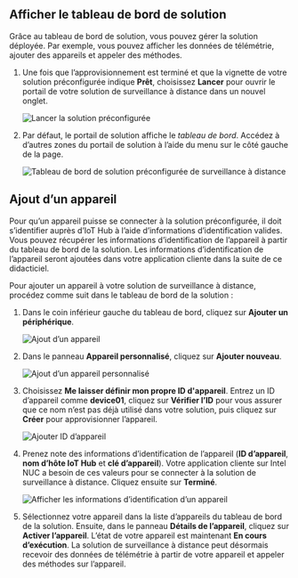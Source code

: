 ## <a name="view-the-solution-dashboard"></a>Afficher le tableau de bord de solution

Grâce au tableau de bord de solution, vous pouvez gérer la solution déployée. Par exemple, vous pouvez afficher les données de télémétrie, ajouter des appareils et appeler des méthodes.

1. Une fois que l’approvisionnement est terminé et que la vignette de votre solution préconfigurée indique **Prêt**, choisissez **Lancer** pour ouvrir le portail de votre solution de surveillance à distance dans un nouvel onglet.

    ![Lancer la solution préconfigurée][img-launch-solution]

1. Par défaut, le portail de solution affiche le *tableau de bord*. Accédez à d’autres zones du portail de solution à l’aide du menu sur le côté gauche de la page.

    ![Tableau de bord de solution préconfigurée de surveillance à distance][img-menu]

## <a name="add-a-device"></a>Ajout d’un appareil

Pour qu’un appareil puisse se connecter à la solution préconfigurée, il doit s’identifier auprès d’IoT Hub à l’aide d’informations d’identification valides. Vous pouvez récupérer les informations d’identification de l’appareil à partir du tableau de bord de la solution. Les informations d’identification de l’appareil seront ajoutées dans votre application cliente dans la suite de ce didacticiel.

Pour ajouter un appareil à votre solution de surveillance à distance, procédez comme suit dans le tableau de bord de la solution :

1. Dans le coin inférieur gauche du tableau de bord, cliquez sur **Ajouter un périphérique**.

   ![Ajout d’un appareil][1]

1. Dans le panneau **Appareil personnalisé**, cliquez sur **Ajouter nouveau**.

   ![Ajout d’un appareil personnalisé][2]

1. Choisissez **Me laisser définir mon propre ID d'appareil**. Entrez un ID d’appareil comme **device01**, cliquez sur **Vérifier l’ID** pour vous assurer que ce nom n’est pas déjà utilisé dans votre solution, puis cliquez sur **Créer** pour approvisionner l’appareil.

   ![Ajouter ID d’appareil][3]

1. Prenez note des informations d’identification de l’appareil (**ID d’appareil**, **nom d’hôte IoT Hub** et **clé d’appareil**). Votre application cliente sur Intel NUC a besoin de ces valeurs pour se connecter à la solution de surveillance à distance. Cliquez ensuite sur **Terminé**.

    ![Afficher les informations d’identification d’un appareil][4]

1. Sélectionnez votre appareil dans la liste d’appareils du tableau de bord de la solution. Ensuite, dans le panneau **Détails de l’appareil**, cliquez sur **Activer l’appareil**. L’état de votre appareil est maintenant **En cours d’exécution**. La solution de surveillance à distance peut désormais recevoir des données de télémétrie à partir de votre appareil et appeler des méthodes sur l’appareil.

[img-launch-solution]: media/iot-suite-gateway-kit-view-solution/launch.png
[img-menu]: media/iot-suite-gateway-kit-view-solution/menu.png
[1]: media/iot-suite-gateway-kit-view-solution/suite0.png
[2]: media/iot-suite-gateway-kit-view-solution/suite1.png
[3]: media/iot-suite-gateway-kit-view-solution/suite2.png
[4]: media/iot-suite-gateway-kit-view-solution/suite3.png